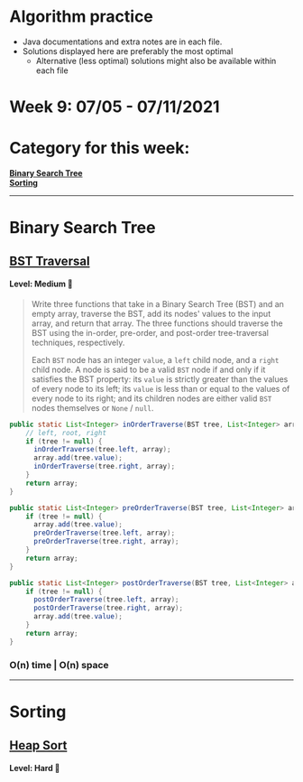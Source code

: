 # Algorithm practice

* Java documentations and extra notes are in each file.
* Solutions displayed here are preferably the most optimal
    * Alternative (less optimal) solutions might also be available within each 
    file

# Week 9: 07/05 - 07/11/2021

# Category for this week:
**[Binary Search Tree](#binary-search-tree)**<br>
**[Sorting](#sorting)**<br>

---

# Binary Search Tree

## [BST Traversal](Binary%20Search%20Trees/src/main/java/BSTTraversal.java)

#### Level: Medium 📘

> Write three functions that take in a Binary Search Tree (BST) and an empty array, traverse the BST, add its nodes' values to the input array, and return that array. The three functions should traverse the BST using the in-order, pre-order, and post-order tree-traversal techniques, respectively.
>
> Each `BST` node has an integer `value`, a `left` child node, and a `right` child node. A node is said to be a valid `BST` node if and only if it satisfies the BST property: its `value` is strictly greater than the values of every node to its left; its `value` is less than or equal to the values of every node to its right; and its children nodes are either valid `BST` nodes themselves or `None` / `null`.

```java
public static List<Integer> inOrderTraverse(BST tree, List<Integer> array) {
    // left, root, right
    if (tree != null) {
      inOrderTraverse(tree.left, array);
      array.add(tree.value);
      inOrderTraverse(tree.right, array);
    }
    return array;
}

public static List<Integer> preOrderTraverse(BST tree, List<Integer> array) {
    if (tree != null) {
      array.add(tree.value);
      preOrderTraverse(tree.left, array);
      preOrderTraverse(tree.right, array);
    }
    return array;
}

public static List<Integer> postOrderTraverse(BST tree, List<Integer> array) {
    if (tree != null) {
      postOrderTraverse(tree.left, array);
      postOrderTraverse(tree.right, array);
      array.add(tree.value);
    }
    return array;
}
```

### O(n) time | O(n) space

---

# Sorting

## [Heap Sort](Sortings/src/main/java/HeapSort.java)

#### Level: Hard 📕